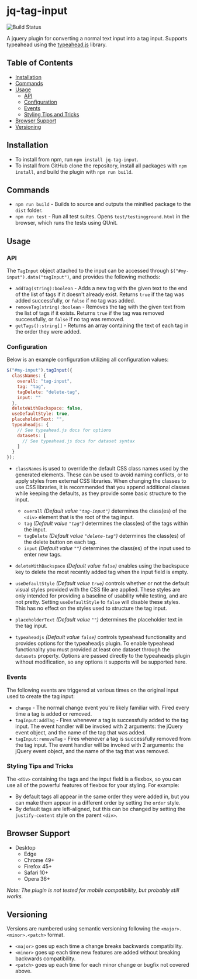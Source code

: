# jq-tag-input

![Build Status](https://jenkins.tmachado.ca/jenkins/buildStatus/icon?job=jq-tag-input%2Fmaster)

A jquery plugin for converting a normal text input into a tag input. Supports typeahead using the [typeahead.js](https://github.com/twitter/typeahead.js) library.

## Table of Contents

- [Installation](#Installation)
- [Commands](#Commands)
- [Usage](#Usage)
  - [API](#API)
  - [Configuration](#Configuration)
  - [Events](#Events)
  - [Styling Tips and Tricks](#Styling-Tips-and-Tricks)
- [Browser Support](#Browser-Support)
- [Versioning](#Versioning)

## Installation

- To install from npm, run `npm install jq-tag-input`.
- To install from GitHub clone the repository, install all packages with `npm install`, and build the plugin with `npm run build`.

## Commands

- `npm run build` - Builds to source and outputs the minified package to the `dist` folder.
- `npm run test` - Run all test suites. Opens `test/testingground.html` in the browser, which runs the tests using QUnit.

## Usage

### API

The `TagInput` object attached to the input can be accessed through `$("#my-input").data("tagInput")`, and provides the following methods:

- `addTag(string):boolean` - Adds a new tag with the given text to the end of the list of tags if it doesn't already exist. Returns `true` if the tag was added successfully, or `false` if no tag was added.
- `removeTag(string):boolean` - Removes the tag with the given text from the list of tags if it exists. Returns `true` if the tag was removed successfully, or `false` if no tag was removed.
- `getTags():string[]` - Returns an array containing the text of each tag in the order they were added.

### Configuration

Below is an example configuration utilizing all configuration values:

```javascript
$("#my-input").tagInput({
  classNames: {
    overall: "tag-input",
    tag: "tag",
    tagDelete: "delete-tag",
    input: ""
  },
  deleteWithBackspace: false,
  useDefaultStyle: true,
  placeholderText: "",
  typeaheadjs: {
    // See typeahead.js docs for options
    datasets: [
      // See typeahead.js docs for dataset syntax
    ]
  }
});
```

- `classNames` is used to override the default CSS class names used by the generated elements. These can be used to avoid naming conflicts, or to apply styles from external CSS libraries. When changing the classes to use CSS libraries, it is recommended that you append additional classes while keeping the defaults, as they provide some basic structure to the input.

  - `overall` _(Default value `"tag-input"`)_ determines the class(es) of the `<div>` element that is the root of the tag input.
  - `tag` _(Default value `"tag"`)_ determines the class(es) of the tags within the input.
  - `tagDelete` _(Default value `"delete-tag"`)_ determines the class(es) of the delete button on each tag.
  - `input` _(Default value `""`)_ determines the class(es) of the input used to enter new tags.

- `deleteWithBackspace` _(Default value `false`)_ enables using the backspace key to delete the most recently added tag when the input field is empty.

- `useDefaultStyle` _(Default value `true`)_ controls whether or not the default visual styles provided with the CSS file are applied. These styles are only intended for providing a baseline of usability while testing, and are not pretty. Setting `useDefaultStyle` to `false` will disable these styles. This has no effect on the styles used to structure the tag input.

- `placeholderText` _(Default value `""`)_ determines the placeholder text in the tag input.

- `typeaheadjs` _(Default value `false`)_ controls typeahead functionality and provides options for the typeaheadjs plugin. To enable typeahead functionality you must provided at least one dataset through the `datasets` property. Options are passed directly to the typeaheadjs plugin without modification, so any options it supports will be supported here.

### Events

The following events are triggered at various times on the original input used to create the tag input:

- `change` - The normal change event you're likely familiar with. Fired every time a tag is added or removed.
- `tagInput:addTag` - Fires whenever a tag is successfully added to the tag input. The event handler will be invoked with 2 arguments: the jQuery event object, and the name of the tag that was added.
- `tagInput:removeTag` - Fires whenever a tag is successfully removed from the tag input. The event handler will be invoked with 2 arguments: the jQuery event object, and the name of the tag that was removed.

### Styling Tips and Tricks

The `<div>` containing the tags and the input field is a flexbox, so you can use all of the powerful features of flexbox for your styling. For example:

- By default tags all appear in the same order they were added in, but you can make them appear in a different order by setting the `order` style.
- By default tags are left-aligned, but this can be changed by setting the `justify-content` style on the parent `<div>`.

## Browser Support

- Desktop
  - Edge
  - Chrome 49+
  - Firefox 45+
  - Safari 10+
  - Opera 36+

_Note: The plugin is not tested for mobile compatibility, but probably still works._

## Versioning

Versions are numbered using semantic versioning following the `<major>.<minor>.<patch>` format.

- `<major>` goes up each time a change breaks backwards compatibility.
- `<minor>` goes up each time new features are added without breaking backwards compatibility.
- `<patch>` goes up each time for each minor change or bugfix not covered above.
